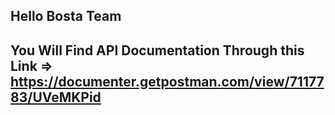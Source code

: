 ## Hello Bosta Team

## You Will Find API Documentation Through this Link => https://documenter.getpostman.com/view/7117783/UVeMKPid
